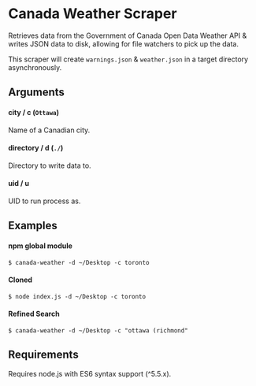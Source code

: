 # Canada Weather Scraper
Retrieves data from the Government of Canada Open Data Weather API & writes JSON data to disk, allowing for file watchers to pick up the data.

This scraper will create `warnings.json` & `weather.json` in a target directory asynchronously.

## Arguments
#### city / c (`Ottawa`)
Name of a Canadian city.

#### directory / d (`./`)
Directory to write data to.

#### uid / u
UID to run process as.

## Examples
#### npm global module
```console
$ canada-weather -d ~/Desktop -c toronto
```

#### Cloned
```console
$ node index.js -d ~/Desktop -c toronto
```

#### Refined Search
```console
$ canada-weather -d ~/Desktop -c "ottawa (richmond"
```

## Requirements
Requires node.js with ES6 syntax support (^5.5.x).
